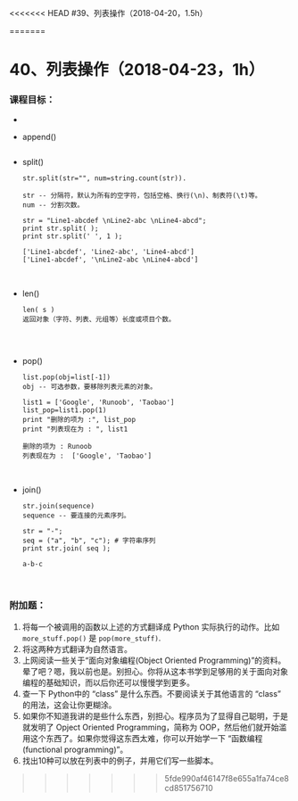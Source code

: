 <<<<<<< HEAD
#39、列表操作（2018-04-20，1.5h）





=======
# 40、列表操作（2018-04-23，1h）



### 课程目标：

* ​









* append()

  ```

  ```

* split()

  ```
  str.split(str="", num=string.count(str)).

  str -- 分隔符，默认为所有的空字符，包括空格、换行(\n)、制表符(\t)等。
  num -- 分割次数。

  str = "Line1-abcdef \nLine2-abc \nLine4-abcd";
  print str.split( );
  print str.split(' ', 1 );

  ['Line1-abcdef', 'Line2-abc', 'Line4-abcd']
  ['Line1-abcdef', '\nLine2-abc \nLine4-abcd']
  ```

  ​

* len()

  ```
  len( s )
  返回对象（字符、列表、元组等）长度或项目个数。


  ```

  ​

* pop()

  ```
  list.pop(obj=list[-1])
  obj -- 可选参数，要移除列表元素的对象。 

  list1 = ['Google', 'Runoob', 'Taobao']
  list_pop=list1.pop(1)
  print "删除的项为 :", list_pop
  print "列表现在为 : ", list1

  删除的项为 : Runoob
  列表现在为 :  ['Google', 'Taobao']
  ```

  ​

* join()

  ```
  str.join(sequence)
  sequence -- 要连接的元素序列。

  str = "-";
  seq = ("a", "b", "c"); # 字符串序列
  print str.join( seq );

  a-b-c
  ```

  ​



### 附加题：

1. 将每一个被调用的函数以上述的方式翻译成 Python 实际执行的动作。比如`more_stuff.pop()` 是 `pop(more_stuff)`.
2. 将这两种方式翻译为自然语言。
3. 上网阅读一些关于“面向对象编程(Object Oriented Programming)”的资料。晕了吧？嗯，我以前也是。别担心。你将从这本书学到足够用的关于面向对象编程的基础知识，而以后你还可以慢慢学到更多。
4. 查一下 Python中的 “class” 是什么东西。不要阅读关于其他语言的 “class” 的用法，这会让你更糊涂。
5. 如果你不知道我讲的是些什么东西，别担心。程序员为了显得自己聪明，于是就发明了 Opject Oriented Programming，简称为 OOP，然后他们就开始滥用这个东西了。如果你觉得这东西太难，你可以开始学一下 “函数编程(functional programming)”。
6. 找出10种可以放在列表中的例子，并用它们写一些脚本。
>>>>>>> 5fde990af46147f8e655a1fa74ce8cd851756710

